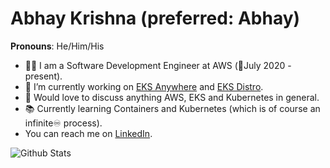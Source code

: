 # Abhay Krishna (preferred: Abhay)
**Pronouns**: He/Him/His

<!--
**abhay-krishna/abhay-krishna** is a ✨ _special_ ✨ repository because its `README.md` (this file) appears on your GitHub profile.

Here are some ideas to get you started:


- 🌱 I’m currently learning ...
- 👯 I’m looking to collaborate on ...
- 🤔 I’m looking for help with ...
- 💬 Ask me about ...
- 📫 How to reach me: ...
- 😄 Pronouns: ...
- ⚡ Fun fact: ...
-->

- 👨‍💻 I am a Software Development Engineer at AWS (:calendar:July 2020 - present).
- 🔭 I’m currently working on [EKS Anywhere](https://github.com/aws/eks-anywhere) and [EKS Distro](https://github.com/aws/eks-anywhere).
- 💬 Would love to discuss anything AWS, EKS and Kubernetes in general.
- 📚 Currently learning Containers and Kubernetes (which is of course an infinite:infinity: process).
- You can reach me on [LinkedIn](https://www.linkedin.com/in/abhayk96/).


![Github Stats](https://github-readme-stats.vercel.app/api?username=abhay-krishna&count_private=true&show_icons=true&theme=blue-green)
